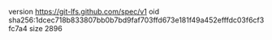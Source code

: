 version https://git-lfs.github.com/spec/v1
oid sha256:1dcec718b833807bb0b7bd9faf703ffd673e181f49a452efffdc03f6cf3fc7a4
size 2896
